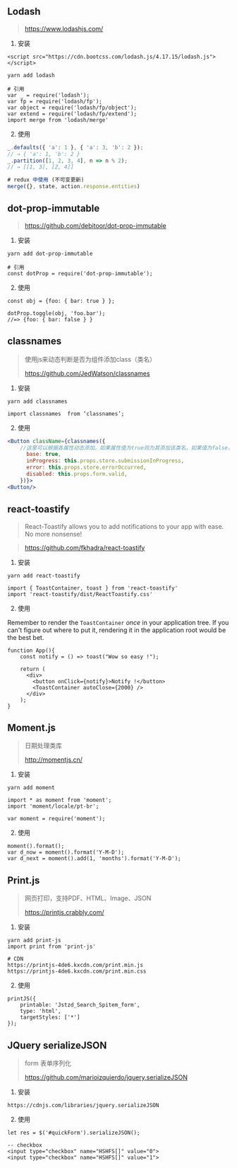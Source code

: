 ## Lodash

>  https://www.lodashjs.com/ 

1. 安装

```
<script src="https://cdn.bootcss.com/lodash.js/4.17.15/lodash.js"></script>

yarn add lodash

# 引用
var _ = require('lodash');
var fp = require('lodash/fp');
var object = require('lodash/fp/object');
var extend = require('lodash/fp/extend');
import merge from 'lodash/merge'
```

2. 使用

```javascript
_.defaults({ 'a': 1 }, { 'a': 3, 'b': 2 });
// → { 'a': 1, 'b': 2 }
_.partition([1, 2, 3, 4], n => n % 2);
// → [[1, 3], [2, 4]]

# redux 中使用 (不可变更新)
merge({}, state, action.response.entities)
```

## dot-prop-immutable

>  https://github.com/debitoor/dot-prop-immutable 

1. 安装

```
yarn add dot-prop-immutable

# 引用
const dotProp = require('dot-prop-immutable');
```

2. 使用

```
const obj = {foo: { bar: true } };

dotProp.toggle(obj, 'foo.bar');
//=> {foo: { bar: false } }
```

## classnames

> 使用js来动态判断是否为组件添加class（类名）
>
> https://github.com/JedWatson/classnames

1. 安装

```
yarn add classnames

import classnames  from ‘classnames’;
```

2. 使用

```jsx
<Button className={classnames({
    //这里可以根据各属性动态添加，如果属性值为true则为其添加该类名，如果值为false，则不添加。这样达到了动态添加class的目的
      base: true,
      inProgress: this.props.store.submissionInProgress,
      error: this.props.store.errorOccurred,
      disabled: this.props.form.valid,
    })}>
<Button/>
```

## react-toastify

> React-Toastify allows you to add notifications to your app with ease. No more nonsense!

> https://github.com/fkhadra/react-toastify

1. 安装

```
yarn add react-toastify

import { ToastContainer, toast } from 'react-toastify'
import 'react-toastify/dist/ReactToastify.css'
```

2. 使用

Remember to render the `ToastContainer` *once* in your application tree. If you can't figure out where to put it, rendering it in the application root would be the best bet.

```
function App(){
	const notify = () => toast("Wow so easy !");

	return (
	  <div>
		<button onClick={notify}>Notify !</button>
		<ToastContainer autoClose={2000} />
	  </div>
	);
}
```

## Moment.js

> 日期处理类库
>
> http://momentjs.cn/

1. 安装

```
yarn add moment  

import * as moment from 'moment';
import 'moment/locale/pt-br';

var moment = require('moment');
```

2. 使用

```
moment().format();
var d_now = moment().format('Y-M-D');
var d_next = moment().add(1, 'months').format('Y-M-D');
```

## Print.js

> 网页打印，支持PDF、HTML、Image、JSON
>
> https://printjs.crabbly.com/

1. 安装

```
yarn add print-js
import print from 'print-js'

# CDN
https://printjs-4de6.kxcdn.com/print.min.js
https://printjs-4de6.kxcdn.com/print.min.css
```

2. 使用

```
printJS({
    printable: 'Jstzd_Search_Spitem_form',
    type: 'html',
    targetStyles: ['*']
});
```

## JQuery serializeJSON

> form 表单序列化
>
> https://github.com/marioizquierdo/jquery.serializeJSON

1. 安装

```
https://cdnjs.com/libraries/jquery.serializeJSON
```

2. 使用

```
let res = $('#quickForm').serializeJSON();

-- checkbox
<input type="checkbox" name="HSHFS[]" value="0">
<input type="checkbox" name="HSHFS[]" value="1">
```


